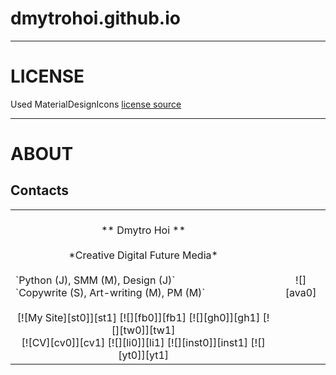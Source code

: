 # dmytrohoi.github.io

-----

# LICENSE

Used MaterialDesignIcons [license source](https://github.com/Templarian/MaterialDesign)

-----

# ABOUT

## Contacts

<table align="center">
    <tr>
    <td>
        </br><div align="center">
        ** Dmytro Hoi **
        </div></br>
        <div align="center">
        *Creative Digital Future Media*
        </div></br>
        `Python (J), SMM (M), Design (J)`
        </br>
        `Copywrite (S), Art-writing (M), PM (M)`
        </br></br>
        <div align="center">
        [![My Site][st0]][st1] [![][fb0]][fb1] [![][gh0]][gh1] [![][tw0]][tw1]
        </br>
        [![CV][cv0]][cv1] [![][li0]][li1] [![][inst0]][inst1] [![][yt0]][yt1]
        </div>
    </td>
    <td>
        <div align="center">
        ![][ava0]
        </div>
    </td>
    </tr>
</table>


 [st0]: https://dmytrohoi.github.io/images/social/st.png
 [st1]: http://dmytrohoi.github.io/
 [fb0]: https://dmytrohoi.github.io/images/social/fb.png
 [fb1]: http://fb.com/dmytro.hoi
 [gh0]: https://dmytrohoi.github.io/images/social/gh.png
 [gh1]: https://github.com/dmytrohoi
 [tw0]: https://dmytrohoi.github.io/images/social/tw.png
 [tw1]: https://twitter.com/criticoffer
 [cv0]: https://dmytrohoi.github.io/images/social/cv.png
 [cv1]: http://dmytrohoi.github.io/cv
 [li0]: https://dmytrohoi.github.io/images/social/li.png
 [li1]: http://www.linkedin.com/in/dmytrohoi
 [inst0]: https://dmytrohoi.github.io/images/social/insta.png
 [inst1]: https://instagram.com/dmhoi78
 [yt0]: https://dmytrohoi.github.io/images/social/yt.png
 [yt1]: https://youtube.com/channel/UCOOftc_XjycxIsDbWsoBFtA
 [ava0]: https://dmytrohoi.github.io/images/avatar/avatar0.png
